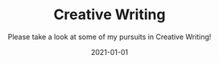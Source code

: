 ---
title: Creative Writing
date: 2021-01-01
permalink: /Resume/index.html
metaDescription: 
subtitle: Please take a look at some of my pursuits in Creative Writing!
eleventyNavigation:
  key: Resume
  order: 4
---